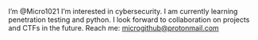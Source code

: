 I’m @Micro1021
I’m interested in cybersecurity. I am currently learning penetration testing and python. I look forward to collaboration on projects and CTFs in the future.
Reach me: microgithub@protonmail.com
